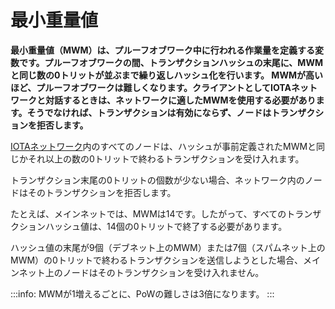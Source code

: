 # 最小重量値
<!-- # Minimum weight magnitude -->

**最小重量値（MWM）は、プルーフオブワーク中に行われる作業量を定義する変数です。プルーフオブワークの間、トランザクションハッシュの末尾に、MWMと同じ数の0トリットが並ぶまで繰り返しハッシュ化を行います。 MWMが高いほど、プルーフオブワークは難しくなります。クライアントとしてIOTAネットワークと対話するときは、ネットワークに適したMWMを使用する必要があります。そうでなければ、トランザクションは有効にならず、ノードはトランザクションを拒否します。**
<!-- **The minimum weight magnitude (MWM) is a variable that defines how much work is done during proof of work. During proof of work, the transaction hash is repeatedly hashed until it ends in the same number of 0 trits as the MWM. The higher the MWM, the harder the proof of work. When you interact with an IOTA network as a client, you must use the correct MWM for that network. Otherwise, your transaction won't be valid and the nodes will reject it.** -->

[IOTAネットワーク](root://getting-started/0.1/references/iota-networks.md)内のすべてのノードは、ハッシュが事前定義されたMWMと同じかそれ以上の数の0トリットで終わるトランザクションを受け入れます。
<!-- All nodes in an [IOTA network](root://getting-started/0.1/references/iota-networks.md) accept transactions whose hashes end in the same or higher number of 0 trits as their predefined MWM. -->

トランザクション末尾の0トリットの個数が少ない場合、ネットワーク内のノードはそのトランザクションを拒否します。
<!-- If a transaction ends in fewer 0 trits, the nodes in that network will reject it. -->

たとえば、メインネットでは、MWMは14です。したがって、すべてのトランザクションハッシュ値は、14個の0トリットで終了する必要があります。
<!-- For example, on the Mainnet, the MWM is 14. So, all transaction hashes must end in that number of 0 trits. -->

ハッシュ値の末尾が9個（デブネット上のMWM）または7個（スパムネット上のMWM）の0トリットで終わるトランザクションを送信しようとした場合、メインネット上のノードはそのトランザクションを受け入れません。
<!-- If you were to send a transaction whose hash ends in 9 (the MWM on the Devnet) or 7 (the MWM on the Spamnet) 0 trits, no nodes on the Mainnet would accept it. -->

:::info:
MWMが1増えるごとに、PoWの難しさは3倍になります。
:::
<!-- :::info: -->
<!-- Every increment of the MWM triples the difficulty of the PoW. -->
<!-- ::: -->
